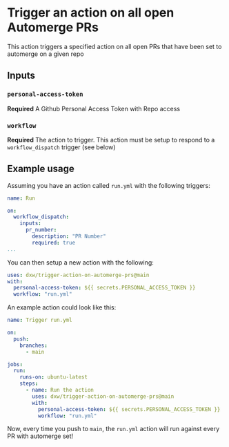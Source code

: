 # Trigger an action on all open Automerge PRs

This action triggers a specified action on all open PRs that have been set to
automerge on a given repo

## Inputs

### `personal-access-token`

**Required** A Github Personal Access Token with Repo access

### `workflow`

**Required** The action to trigger. This action must be setup to respond to a `workflow_dispatch` trigger (see below)

## Example usage

Assuming you have an action called `run.yml` with the following triggers:

```YAML
name: Run

on:
  workflow_dispatch:
    inputs:
      pr_number:
        description: "PR Number"
        required: true
...
```

You can then setup a new action with the following:

```YAML
uses: dxw/trigger-action-on-automerge-prs@main
with:
  personal-access-token: ${{ secrets.PERSONAL_ACCESS_TOKEN }}
  workflow: "run.yml"
```

An example action could look like this:

```YAML
name: Trigger run.yml

on:
  push:
    branches:
      - main

jobs:
  run:
    runs-on: ubuntu-latest
    steps:
      - name: Run the action
        uses: dxw/trigger-action-on-automerge-prs@main
        with:
          personal-access-token: ${{ secrets.PERSONAL_ACCESS_TOKEN }}
          workflow: "run.yml"
```

Now, every time you push to `main`, the `run.yml` action will run against every PR
with automerge set!
